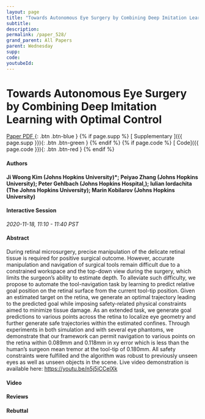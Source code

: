 ```yaml
---
layout: page
title: "Towards Autonomous Eye Surgery by Combining Deep Imitation Learning with Optimal Control"
subtitle: 
description:
permalink: /paper_528/
grand_parent: All Papers
parent: Wednesday
supp: 
code: 
youtubeId: 
---
```


# Towards Autonomous Eye Surgery by Combining Deep Imitation Learning with Optimal Control

[<i class="fa fa-file-text-o" aria-hidden="true"></i> Paper PDF ](https://drive.google.com/file/d/1UbaR_nH-sv5Dz-xtWaxAkWHDD1KNFAyn/view){: .btn .btn-blue } {% if page.supp %} [<i class="fa fa-file-text-o" aria-hidden="true"></i> Supplementary ]({{ page.supp }}){: .btn .btn-green } {% endif %} {% if page.code %} [<i class="fa fa-github" aria-hidden="true"></i> Code]({{ page.code }}){: .btn .btn-red }
{% endif %}

#### Authors
**Ji Woong Kim (Johns Hopkins University)*; Peiyao Zhang (Johns Hopkins University); Peter Gehlbach (Johns Hopkins Hospital,); Iulian Iordachita (The Johns Hopkins University); Marin Kobilarov (Johns Hopkins University)**

#### Interactive Session
*2020-11-18, 11:10 - 11:40 PST*

#### Abstract
During retinal microsurgery, precise manipulation of the delicate retinal tissue is required for positive surgical outcome. However, accurate manipulation and navigation of surgical tools remain difficult due to a constrained workspace and the top-down view during the surgery, which limits the surgeon’s ability to estimate depth. To alleviate such difficulty, we propose to automate the tool-navigation task by learning to predict relative goal position on the retinal surface from the current tool-tip position. Given an estimated target on the retina, we generate an optimal trajectory leading to the predicted goal while imposing safety-related physical constraints aimed to minimize tissue damage. As an extended task, we generate goal predictions to various points across the retina to localize eye geometry and further generate safe trajectories within the estimated confines. Through experiments in both simulation and with several eye phantoms, we demonstrate that our framework can permit navigation to various points on the retina within 0.089mm and 0.118mm in xy error which is less than the human’s surgeon mean tremor at the tool-tip of 0.180mm. All safety constraints were fulfilled and the algorithm was robust to previously unseen eyes as well as unseen objects in the scene. Live video demonstration is available here: <a href="https://youtu.be/n5j5jCCelXk" target="_blank">https://youtu.be/n5j5jCCelXk</a>

#### Video 

#### Reviews

#### Rebuttal
